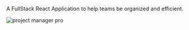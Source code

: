 
A FullStack React Application to help teams be organized and efficient. 

![project manager pro](https://user-images.githubusercontent.com/22839320/27047742-fe91acc8-4f5d-11e7-9a25-eca9e765d0fa.png)
